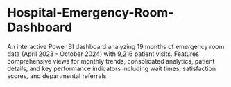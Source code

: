 # Hospital-Emergency-Room-Dashboard
An interactive Power BI dashboard analyzing 19 months of emergency room data (April 2023 - October 2024) with 9,216 patient visits. Features comprehensive views for monthly trends, consolidated analytics, patient details, and key performance indicators including wait times, satisfaction scores, and departmental referrals
